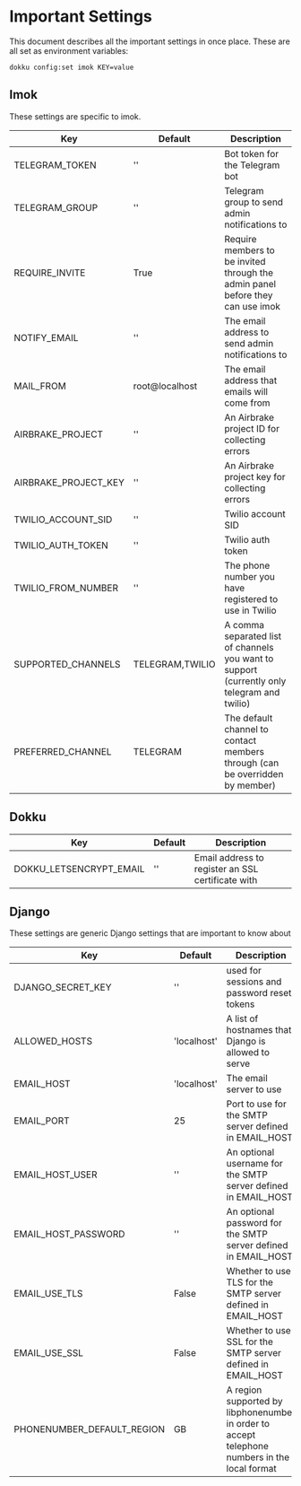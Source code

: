 # Important Settings

This document describes all the important settings in once place. These are all set as environment variables:

```shell
dokku config:set imok KEY=value
```

## Imok

These settings are specific to imok.

| Key | Default | Description |
|-----|---------|-------------|
| TELEGRAM_TOKEN       | ''              | Bot token for the Telegram bot |
| TELEGRAM_GROUP       | ''              | Telegram group to send admin notifications to |
| REQUIRE_INVITE       | True            | Require members to be invited through the admin panel before they can use imok |
| NOTIFY_EMAIL         | ''              | The email address to send admin notifications to |
| MAIL_FROM            | root@localhost  | The email address that emails will come from  |
| AIRBRAKE_PROJECT     | ''              | An Airbrake project ID for collecting errors |
| AIRBRAKE_PROJECT_KEY | ''              | An Airbrake project key for collecting errors |
| TWILIO_ACCOUNT_SID   | ''              | Twilio account SID |
| TWILIO_AUTH_TOKEN    | ''              | Twilio auth token |
| TWILIO_FROM_NUMBER   | ''              | The phone number you have registered to use in Twilio |
| SUPPORTED_CHANNELS   | TELEGRAM,TWILIO | A comma separated list of channels you want to support (currently only telegram and twilio) |
| PREFERRED_CHANNEL    | TELEGRAM        | The default channel to contact members through (can be overridden by member) |

## Dokku

| Key | Default | Description |
|-----|---------|-------------|
| DOKKU_LETSENCRYPT_EMAIL | '' | Email address to register an SSL certificate with |

## Django

These settings are generic Django settings that are important to know about

| Key | Default | Description | Documentation |
|-----|---------|-------------|---------------|
| DJANGO_SECRET_KEY          | ''          | used for sessions and password reset tokens | https://docs.djangoproject.com/en/dev/ref/settings/#secret-key |
| ALLOWED_HOSTS              | 'localhost' | A list of hostnames that Django is allowed to serve | https://docs.djangoproject.com/en/dev/ref/settings/#allowed-hosts |
| EMAIL_HOST                 | 'localhost' | The email server to use | https://docs.djangoproject.com/en/dev/ref/settings/#email-host |
| EMAIL_PORT                 | 25          | Port to use for the SMTP server defined in EMAIL_HOST | https://docs.djangoproject.com/en/dev/ref/settings/#email-port |
| EMAIL_HOST_USER            | ''          | An optional username for the SMTP server defined in EMAIL_HOST | https://docs.djangoproject.com/en/dev/ref/settings/#email-host-user |
| EMAIL_HOST_PASSWORD        | ''          | An optional password for the SMTP server defined in EMAIL_HOST | https://docs.djangoproject.com/en/dev/ref/settings/#email-host-user |
| EMAIL_USE_TLS              | False       | Whether to use TLS for the SMTP server defined in EMAIL_HOST   | https://docs.djangoproject.com/en/dev/ref/settings/#email-use-tls |
| EMAIL_USE_SSL              | False       | Whether to use SSL for the SMTP server defined in EMAIL_HOST   | https://docs.djangoproject.com/en/dev/ref/settings/#email-use-ssl |
| PHONENUMBER_DEFAULT_REGION | GB          | A region supported by libphonenumber in order to accept telephone numbers in the local format | https://github.com/stefanfoulis/django-phonenumber-field |


